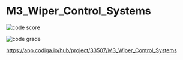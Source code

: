 # M3_Wiper_Control_Systems


![code score](https://api.codiga.io/project/33507/score/svg)

![code grade](https://api.codiga.io/project/33507/status/svg)

https://app.codiga.io/hub/project/33507/M3_Wiper_Control_Systems
